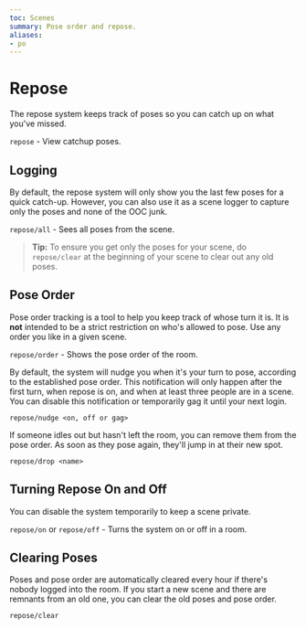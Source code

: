 ```yaml
---
toc: Scenes
summary: Pose order and repose.
aliases:
- po
---
```

# Repose

The repose system keeps track of poses so you can catch up on what you've missed.  

`repose` - View catchup poses.

## Logging

By default, the repose system will only show you the last few poses for a quick catch-up.  However, you can also use it as a scene logger to capture only the poses and none of the OOC junk.  

`repose/all` - Sees all poses from the scene.

> **Tip:** To ensure you get only the poses for your scene, do `repose/clear` at the beginning of your scene to clear out any old poses.

## Pose Order

Pose order tracking is a tool to help you keep track of whose turn it is.  It is **not** intended to be a strict restriction on who's allowed to pose.  Use any order you like in a given scene.

`repose/order` - Shows the pose order of the room.

By default, the system will nudge you when it's your turn to pose, according to the established pose order.  This notification will only happen after the first turn, when repose is on, and when at least three people are in a scene.  You can disable this notification or temporarily gag it until your next login.

`repose/nudge <on, off or gag>`

If someone idles out but hasn't left the room, you can remove them from the pose order.  As soon as they pose again, they'll jump in at their new spot.

`repose/drop <name>`

## Turning Repose On and Off

You can disable the system temporarily to keep a scene private.

`repose/on` or `repose/off` - Turns the system on or off in a room.

## Clearing Poses

Poses and pose order are automatically cleared every hour if there's nobody logged into the room.  If you start a new scene and there are remnants from an old one, you can clear the old poses and pose order.

`repose/clear`
